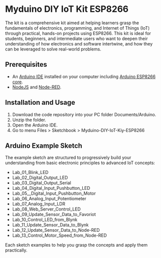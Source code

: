 # Myduino DIY IoT Kit ESP8266

The kit is a comprehensive kit aimed at helping learners grasp the fundamentals of electronics, programming, and Internet of Things (IoT) through practical, hands-on projects using ESP8266. This kit is ideal for students, beginners, and intermediate users who want to deepen their understanding of how electronics and software intertwine, and how they can be leveraged to solve real-world problems.

## Prerequisites
- An [Arduino IDE](https://www.arduino.cc/en/software/) installed on your computer including [Arduino ESP8266 core](https://github.com/esp8266/Arduino).
- [NodeJS](https://nodejs.org/en) and [Node-RED](https://nodered.org/).

## Installation and Usage
1. Download the code repository into your PC folder Documents/Arduino.
2. Unzip the folder.
3. Open the Arduino IDE.
4. Go to menu Files > Sketchbook > Myduino-DIY-IoT-Kiy-ESP8266

## Arduino Example Sketch
The example sketch are structured to progressively build your understanding from basic electronic principles to advanced IoT concepts:

- Lab_01_Blink_LED
- Lab_02_Digital_Output_LED
- Lab_03_Digital_Output_Serial
- Lab_04_Digital_Input_Pushbutton_LED
- Lab_05__Digital_Input_Pushbutton_Motor
- Lab_06_Analog_Input_Potentiometer
- Lab_07_Analog_Input_LDR
- Lab_08_Web_Server_Control_LED
- Lab_09_Update_Sensor_Data_to_Favoriot
- Lab_10_Control_LED_from_Blynk
- Lab_11_Update_Sensor_Data_to_Blynk
- Lab_12_Update_Sensor_Data_to_Node-RED
- Lab_13_Control_Motor_Speed_from_Node-RED

Each sketch examples to help you grasp the concepts and apply them practically.
